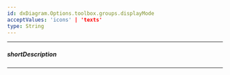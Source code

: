 ```yaml
---
id: dxDiagram.Options.toolbox.groups.displayMode
acceptValues: 'icons' | 'texts'
type: String
---
```

---
##### shortDescription
<!-- Description goes here -->

---
<!-- Description goes here -->